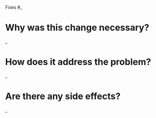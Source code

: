 Fixes #_

# Why was this change necessary?

_

# How does it address the problem?

_

# Are there any side effects?

_
